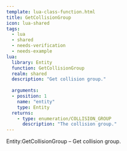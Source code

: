 ```yaml
---
template: lua-class-function.html
title: GetCollisionGroup
icon: lua-shared
tags:
  - lua
  - shared
  - needs-verification
  - needs-example
lua:
  library: Entity
  function: GetCollisionGroup
  realm: shared
  description: "Get collision group."
  
  arguments:
  - position: 1
    name: "entity"
    type: Entity
  returns:
    - type: enumeration/COLLISION_GROUP
      description: "The collision group."
---
```


<div class="lua__search__keywords">
Entity:GetCollisionGroup &#x2013; Get collision group.
</div>

